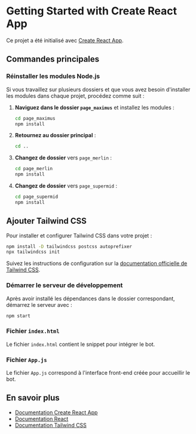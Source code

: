 # Getting Started with Create React App

Ce projet a été initialisé avec [Create React App](https://github.com/facebook/create-react-app).

## Commandes principales

### Réinstaller les modules Node.js

Si vous travaillez sur plusieurs dossiers et que vous avez besoin d'installer les modules dans chaque projet, procédez comme suit :

1. **Naviguez dans le dossier `page_maximus`** et installez les modules :
    ```bash
    cd page_maximus
    npm install
    ```

2. **Retournez au dossier principal** :
    ```bash
    cd ..
    ```

3. **Changez de dossier** vers `page_merlin` :
    ```bash
    cd page_merlin
    npm install
    ```

4. **Changez de dossier** vers `page_supermid` :
    ```bash
    cd page_supermid
    npm install
    ```

## Ajouter Tailwind CSS

Pour installer et configurer Tailwind CSS dans votre projet :

```bash
npm install -D tailwindcss postcss autoprefixer
npx tailwindcss init
```

Suivez les instructions de configuration sur la [documentation officielle de Tailwind CSS](https://tailwindcss.com/docs/installation).

### Démarrer le serveur de développement

Après avoir installé les dépendances dans le dossier correspondant, démarrez le serveur avec :

```bash
npm start
```

### Fichier `index.html`

Le fichier `index.html` contient le snippet pour intégrer le bot.

### Fichier `App.js`

Le fichier `App.js` correspond à l'interface front-end créée pour accueillir le bot.

## En savoir plus

- [Documentation Create React App](https://facebook.github.io/create-react-app/docs/getting-started)
- [Documentation React](https://reactjs.org/)
- [Documentation Tailwind CSS](https://tailwindcss.com/docs)
